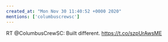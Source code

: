 ```yaml
---
created_at: "Mon Nov 30 11:40:52 +0000 2020"
mentions: ['columbuscrewsc']
---
```


RT @ColumbusCrewSC: Built different. https://t.co/szpUrAwsME